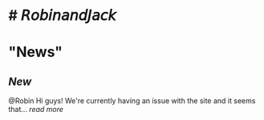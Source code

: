 # # <blue>𝘙𝘰𝘣𝘪𝘯𝘢𝘯𝘥𝘑𝘢𝘤𝘬<blue> 
# "News" 
## *New* 
@Robin Hi guys! We're currently having an issue with
 the site and it seems that... *read more*
